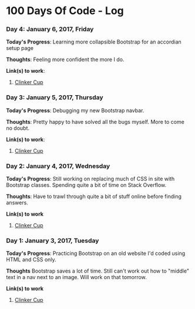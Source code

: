 # 100 Days Of Code - Log

### Day 4: January 6, 2017, Friday

**Today's Progress**: Learning more collapsible Bootstrap for an accordian setup page

**Thoughts**: Feeling more confident the more I do.

**Link(s) to work**: 
1. [Clinker Cup](http://clinkercup.com/rules.html)

### Day 3: January 5, 2017, Thursday

**Today's Progress**: Debugging my new Bootstrap navbar.

**Thoughts**: Pretty happy to have solved all the bugs myself. More to come no doubt.

**Link(s) to work**:
1. [Clinker Cup](http://clinkercup.com/)

### Day 2: January 4, 2017, Wednesday

**Today's Progress**: Still working on replacing much of CSS in site with Bootstrap classes. Spending quite a bit of time on Stack Overflow. 

**Thoughts**: Have to trawl through quite a bit of stuff online before finding answers.

**Link(s) to work**
1. [Clinker Cup](http://clinkercup.com/)

### Day 1: January 3, 2017, Tuesday

**Today's Progress**: Practicing Bootstrap on an old website I'd coded using HTML and CSS only.

**Thoughts** Bootstrap saves a lot of time. Still can't work out how to "middle" text in a nav next to an image. Will work on that tomorrow.

**Link(s) to work**
1. [Clinker Cup](http://clinkercup.com/)




